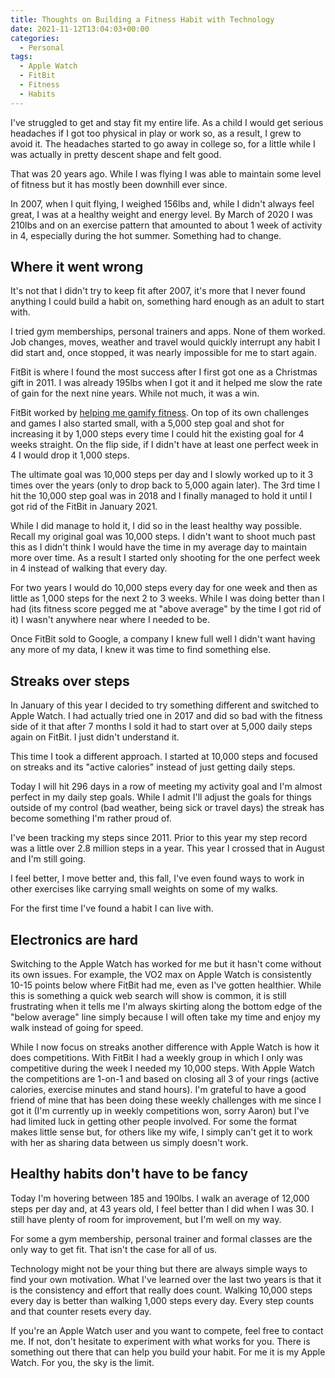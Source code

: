 ```yaml
---
title: Thoughts on Building a Fitness Habit with Technology
date: 2021-11-12T13:04:03+00:00
categories:
  - Personal
tags:
  - Apple Watch
  - FitBit
  - Fitness
  - Habits
---
```


I've struggled to get and stay fit my entire life. As a child I would get serious headaches if I got too physical in play or work so, as a result, I grew to avoid it. The headaches started to go away in college so, for a little while I was actually in pretty descent shape and felt good.

That was 20 years ago. While I was flying I was able to maintain some level of fitness but it has mostly been downhill ever since.

In 2007, when I quit flying, I weighed 156lbs and, while I didn't always feel great, I was at a healthy weight and energy level. By March of 2020 I was 210lbs and on an exercise pattern that amounted to about 1 week of activity in 4, especially during the hot summer. Something had to change.

## Where it went wrong

It's not that I didn't try to keep fit after 2007, it's more that I never found anything I could build a habit on, something hard enough as an adult to start with.

I tried gym memberships, personal trainers and apps. None of them worked. Job changes, moves, weather and travel would quickly interrupt any habit I did start and, once stopped, it was nearly impossible for me to start again.

FitBit is where I found the most success after I first got one as a Christmas gift in 2011. I was already 195lbs when I got it and it helped me slow the rate of gain for the next nine years. While not much, it was a win.

FitBit worked by [helping me gamify fitness][1]. On top of its own challenges and games I also started small, with a 5,000 step goal and shot for increasing it by 1,000 steps every time I could hit the existing goal for 4 weeks straight. On the flip side, if I didn't have at least one perfect week in 4 I would drop it 1,000 steps.

The ultimate goal was 10,000 steps per day and I slowly worked up to it 3 times over the years (only to drop back to 5,000 again later). The 3rd time I hit the 10,000 step goal was in 2018 and I finally managed to hold it until I got rid of the FitBit in January 2021.

While I did manage to hold it, I did so in the least healthy way possible. Recall my original goal was 10,000 steps. I didn't want to shoot much past this as I didn't think I would have the time in my average day to maintain more over time. As a result I started only shooting for the one perfect week in 4 instead of walking that every day.

For two years I would do 10,000 steps every day for one week and then as little as 1,000 steps for the next 2 to 3 weeks. While I was doing better than I had (its fitness score pegged me at "above average" by the time I got rid of it) I wasn't anywhere near where I needed to be.

Once FitBit sold to Google, a company I knew full well I didn't want having any more of my data, I knew it was time to find something else.

## Streaks over steps

In January of this year I decided to try something different and switched to Apple Watch. I had actually tried one in 2017 and did so bad with the fitness side of it that after 7 months I sold it had to start over at 5,000 daily steps again on FitBit. I just didn't understand it.

This time I took a different approach. I started at 10,000 steps and focused on streaks and its "active calories" instead of just getting daily steps.

Today I will hit 296 days in a row of meeting my activity goal and I'm almost perfect in my daily step goals. While I admit I'll adjust the goals for things outside of my control (bad weather, being sick or travel days) the streak has become something I'm rather proud of.

I've been tracking my steps since 2011. Prior to this year my step record was a little over 2.8 million steps in a year. This year I crossed that in August and I'm still going.

I feel better, I move better and, this fall, I've even found ways to work in other exercises like carrying small weights on some of my walks.

For the first time I've found a habit I can live with.

## Electronics are hard

Switching to the Apple Watch has worked for me but it hasn't come without its own issues. For example, the VO2 max on Apple Watch is consistently 10-15 points below where FitBit had me, even as I've gotten healthier. While this is something a quick web search will show is common, it is still frustrating when it tells me I'm always skirting along the bottom edge of the "below average" line simply because I will often take my time and enjoy my walk instead of going for speed.

While I now focus on streaks another difference with Apple Watch is how it does competitions. With FitBit I had a weekly group in which I only was competitive during the week I needed my 10,000 steps. With Apple Watch the competitions are 1-on-1 and based on closing all 3 of your rings (active calories, exercise minutes and stand hours). I'm grateful to have a good friend of mine that has been doing these weekly challenges with me since I got it (I'm currently up in weekly competitions won, sorry Aaron) but I've had limited luck in getting other people involved. For some the format makes little sense but, for others like my wife, I simply can't get it to work with her as sharing data between us simply doesn't work.

## Healthy habits don't have to be fancy

Today I'm hovering between 185 and 190lbs. I walk an average of 12,000 steps per day and, at 43 years old, I feel better than I did when I was 30. I still have plenty of room for improvement, but I'm well on my way.

For some a gym membership, personal trainer and formal classes are the only way to get fit. That isn't the case for all of us.

Technology might not be your thing but there are always simple ways to find your own motivation. What I've learned over the last two years is that it is the consistency and effort that really does count. Walking 10,000 steps every day is better than walking 1,000 steps every day. Every step counts and that counter resets every day.

If you're an Apple Watch user and you want to compete, feel free to contact me. If not, don't hesitate to experiment with what works for you. There is something out there that can help you build your habit. For me it is my Apple Watch. For you, the sky is the limit.

 [1]: /2017/12/making-fitbit-work-for-me-how-fitbit-really-has-made-me-more-fit/